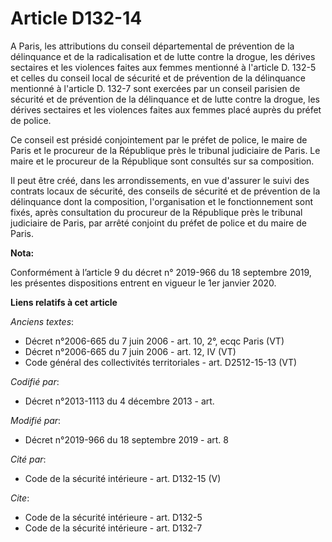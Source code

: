 # Article D132-14

A Paris, les attributions du conseil départemental de prévention de la délinquance et de la radicalisation et de lutte contre
la drogue, les dérives sectaires et les violences faites aux femmes mentionné à l'article D. 132-5 et celles du conseil local
de sécurité et de prévention de la délinquance mentionné à l'article D. 132-7 sont exercées par un conseil parisien de
sécurité et de prévention de la délinquance et de lutte contre la drogue, les dérives sectaires et les violences faites aux
femmes placé auprès du préfet de police. 

Ce conseil est présidé conjointement par le préfet de police, le maire de Paris et le procureur de la République près le
tribunal judiciaire de Paris. Le maire et le procureur de la République sont consultés sur sa composition. 

Il peut être créé, dans les arrondissements, en vue d'assurer le suivi des contrats locaux de sécurité, des conseils de
sécurité et de prévention de la délinquance dont la composition, l'organisation et le fonctionnement sont fixés, après
consultation du procureur de la République près le   tribunal judiciaire de Paris, par arrêté conjoint du préfet de police et
du maire de Paris.

**Nota:**

Conformément à l’article 9 du décret n° 2019-966 du 18 septembre 2019, les présentes dispositions entrent en vigueur le 1er
janvier 2020.

**Liens relatifs à cet article**

_Anciens textes_:

  - Décret n°2006-665 du 7 juin 2006 - art. 10, 2°, ecqc Paris (VT)
  - Décret n°2006-665 du 7 juin 2006 - art. 12, IV (VT)
  - Code général des collectivités territoriales - art. D2512-15-13 (VT)

_Codifié par_:

  - Décret n°2013-1113 du 4 décembre 2013 - art.

_Modifié par_:

  - Décret n°2019-966 du 18 septembre 2019 - art. 8

_Cité par_:

  - Code de la sécurité intérieure - art. D132-15 (V)

_Cite_:

  - Code de la sécurité intérieure - art. D132-5
  - Code de la sécurité intérieure - art. D132-7
